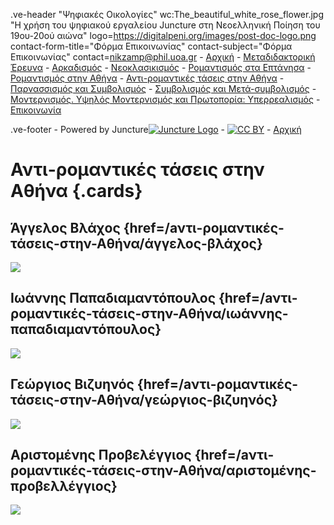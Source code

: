.ve-header "Ψηφιακές Οικολογίες" wc:The_beautiful_white_rose_flower.jpg "Η χρήση του ψηφιακού εργαλείου Juncture στη Νεοελληνική Ποίηση του 19ου-20ού αιώνα" logo=https://digitalpeni.org/images/post-doc-logo.png contact-form-title="Φόρμα Επικοινωνίας" contact-subject="Φόρμα Επικοινωνίας" contact=nikzamp@phil.uoa.gr
    - [Αρχική](/)
    - [Μεταδιδακτορική Έρευνα](/έρευνα)
    - [Αρκαδισμός](/aρκαδισμός)
    - [Νεοκλασικισμός](/nεοκλασικισμός)
    - [Ρομαντισμός στα Επτάνησα](/pομαντισμός-στα-eπτάνησα)
    - [Ρομαντισμός στην Αθήνα](/pομαντισμός-στην-aθήνα)
    - [Αντι-ρομαντικές τάσεις στην Αθήνα](/aντι-ρομαντικές-τάσεις-στην-Αθήνα)
    - [Παρνασσισμός και Συμβολισμός](/παρνασσισμός-συμβολισμός)
    - [Συμβολισμός και Μετά-συμβολισμός](/Συμβολισμός-Μετα-συμβολισμός)
    - [Μοντερνισμός. Υψηλός Μοντερνισμός και Πρωτοπορία: Υπερρεαλισμός](/μοντερνισμός-υψηλός-μοντερνισμός-πρωτοπορία-υπερρεαλισμός)
    - [Επικοινωνία](/contact)

<style>
    #juncture {
        background-color: #cae3ca;
    }
</style>  

.ve-footer
    - Powered by Juncture[![Juncture Logo](https://juncture-digital.github.io/juncture/static/images/juncture-logo.png)](https://juncture-digital.org)
    - [![CC BY](https://licensebuttons.net/l/by/4.0/88x31.png)](https://creativecommons.org/licenses/by/4.0/)
    - [Αρχική](/)

# Αντι-ρομαντικές τάσεις στην Αθήνα {.cards}

## Άγγελος Βλάχος {href=/aντι-ρομαντικές-τάσεις-στην-Αθήνα/άγγελος-βλάχος}

![](https://digitalpeni.org/aντι-ρομαντικές-τάσεις-στην-Αθήνα/vlachos.jpg)

## Ιωάννης Παπαδιαμαντόπουλος {href=/aντι-ρομαντικές-τάσεις-στην-Αθήνα/ιωάννης-παπαδιαμαντόπουλος}

![](https://upload.wikimedia.org/wikipedia/commons/7/7a/Jean_Mor%C3%A9as_1910.jpg)

## Γεώργιος Βιζυηνός {href=/aντι-ρομαντικές-τάσεις-στην-Αθήνα/γεώργιος-βιζυηνός}

![](https://digitalpeni.org/aντι-ρομαντικές-τάσεις-στην-Αθήνα/vizyinos.jpeg)

## Αριστομένης Προβελέγγιος {href=/aντι-ρομαντικές-τάσεις-στην-Αθήνα/αριστομένης-προβελλέγγιος}

![](https://upload.wikimedia.org/wikipedia/commons/4/4b/Aristomenis_Probeleggios.JPG)

